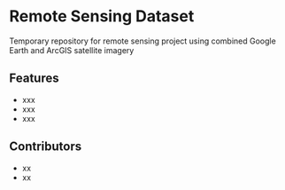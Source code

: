 # Remote Sensing Dataset
Temporary repository for remote sensing project using combined Google Earth and ArcGIS satellite imagery

## Features
- xxx
- xxx
- xxx

## Contributors
- xx
- xx
